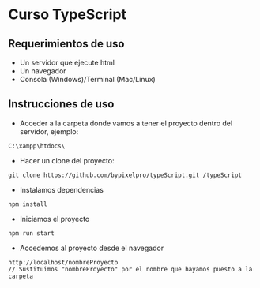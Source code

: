 # Curso TypeScript

## Requerimientos de uso
- Un servidor que ejecute html
- Un navegador
- Consola (Windows)/Terminal (Mac/Linux)
## Instrucciones de uso
- Acceder a la carpeta donde vamos a tener el proyecto dentro del servidor, ejemplo:
```
C:\xampp\htdocs\
```
- Hacer un clone del proyecto:
```
git clone https://github.com/bypixelpro/typeScript.git /typeScript
```
- Instalamos dependencias
``` 
npm install
```
- Iniciamos el proyecto
``` 
npm run start
```
- Accedemos al proyecto desde el navegador
``` 
http://localhost/nombreProyecto
// Sustituimos "nombreProyecto" por el nombre que hayamos puesto a la carpeta
```